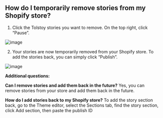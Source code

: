 ## How do I temporarily remove stories from my Shopify store?

1. Click the Tolstoy stories you want to remove. On the top right, click “Pause”.

![image](https://github.com/GoTolstoy/tolstoy-toly-kb/assets/159901631/2dd4e8aa-12f7-4d9e-8d67-ed5b8f9a81ab)


2. Your stories are now temporarily removed from your Shopify store. To add the stories back, you can simply click “Publish”.

![image](https://github.com/GoTolstoy/tolstoy-toly-kb/assets/159901631/a0d09044-09b6-4668-9046-b0d893c8938e)


**Additional questions:**

**Can I remove stories and add them back in the future?**
Yes, you can remove stories from your store and add them back in the future.

**How do I add stories back to my Shopify store?**
To add the story section back, go to the Theme editor, select the Sections tab, find the story section, click Add section, then paste the publish ID
